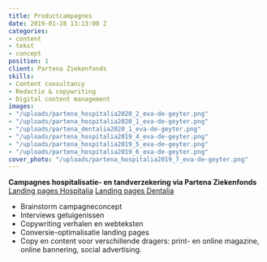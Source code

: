 ```yaml
---
title: Productcampagnes
date: 2019-01-28 13:13:00 Z
categories:
- content
- tekst
- concept
position: 1
client: Partena Ziekenfonds
skills:
- Content consultancy
- Redactie & copywriting
- Digital content management
images:
- "/uploads/partena_hospitalia2020_2_eva-de-geyter.png"
- "/uploads/partena_hospitalia2020_1_eva-de-geyter.png"
- "/uploads/partena_dentalia2020_1_eva-de-geyter.png"
- "/uploads/partena_hospitalia2019_4_eva-de-geyter.png"
- "/uploads/partena_hospitalia2019_5_eva-de-geyter.png"
- "/uploads/partena_hospitalia2019_6_eva-de-geyter.png"
cover_photo: "/uploads/partena_hospitalia2019_7_eva-de-geyter.png"
---
```


**Campagnes hospitalisatie- en tandverzekering via Partena Ziekenfonds**
[Landing pages Hospitalia](https://www.partena-ziekenfonds.be/nl/campagnes/dentalia-liesbet)
[Landing pages Dentalia](https://www.partena-ziekenfonds.be/nl/campagnes/hospitalia-medium-evi)

* Brainstorm campagneconcept
* Interviews getuigenissen
* Copywriting verhalen en webteksten
* Conversie-optimalisatie landing pages
* Copy en content voor verschillende dragers: print- en online magazine, online bannering, social advertising.